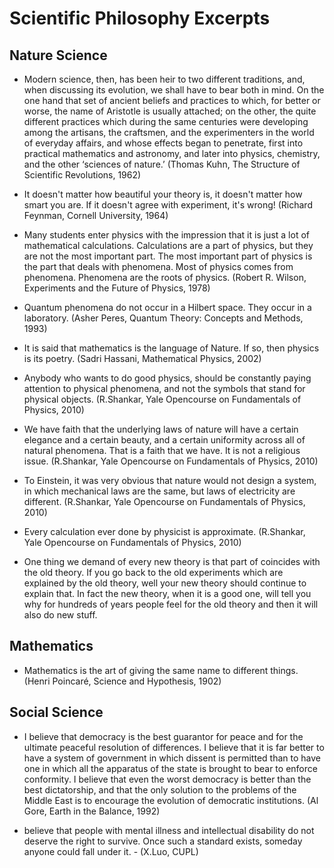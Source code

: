 # Scientific Philosophy Excerpts

## Nature Science

* Modern science, then, has been heir to two different traditions, and, when discussing its evolution, we shall have to bear both in mind. On the one hand that set of ancient beliefs and practices to which, for better or worse, the name of Aristotle is usually attached; on the other, the quite different practices which during the same centuries were developing among the artisans, the craftsmen, and the experimenters in the world of everyday affairs, and whose effects began to penetrate, first into practical mathematics and astronomy, and later into physics, chemistry, and the other ‘sciences of nature.’ (Thomas Kuhn, The Structure of Scientific Revolutions, 1962)

* It doesn't matter how beautiful your theory is, it doesn't matter how smart you are. If it doesn't agree with experiment, it's wrong! (Richard Feynman, Cornell University, 1964)

* Many students enter physics with the impression that it is just a lot of mathematical calculations. Calculations are a part of physics, but they are not the most important part. The most important part of physics is the part that deals with phenomena. Most of physics comes from phenomena. Phenomena are the roots of physics. (Robert R. Wilson, Experiments and the Future of Physics, 1978)

* Quantum phenomena do not occur in a Hilbert space. They occur in a laboratory. (Asher Peres, Quantum Theory: Concepts and Methods, 1993)

* It is said that mathematics is the language of Nature. If so, then physics is its poetry. (Sadri Hassani, Mathematical Physics, 2002)

* Anybody who wants to do good physics, should be constantly paying attention to physical phenomena, and not the symbols that stand for physical objects. (R.Shankar, Yale Opencourse on Fundamentals of Physics, 2010)

* We have faith that the underlying laws of nature will have a certain elegance and a certain beauty, and a certain uniformity across all of natural phenomena. That is a faith that we have. It is not a religious issue. (R.Shankar, Yale Opencourse on Fundamentals of Physics, 2010)

* To Einstein, it was very obvious that nature would not design a system, in which mechanical laws are the same, but laws of electricity are different. (R.Shankar, Yale Opencourse on Fundamentals of Physics, 2010)

* Every calculation ever done by physicist is approximate. (R.Shankar, Yale Opencourse on Fundamentals of Physics, 2010)

* One thing we demand of every new theory is that part of coincides with the old theory. If you go back to the old experiments which are explained by the old theory, well your new theory should continue to explain that. In fact the new theory, when it is a good one, will tell you why for hundreds of years people feel for the old theory and then it will also do new stuff.

## Mathematics

* Mathematics is the art of giving the same name to different things. (Henri Poincaré, Science and Hypothesis, 1902)

## Social Science

* I believe that democracy is the best guarantor for peace and for the ultimate peaceful resolution of differences. I believe that it is far better to have a system of government in which dissent is permitted than to have one in which all the apparatus of the state is brought to bear to enforce conformity. I believe that even the worst democracy is better than the best dictatorship, and that the only solution to the problems of the Middle East is to encourage the evolution of democratic institutions. (Al Gore, Earth in the Balance, 1992)

* believe that people with mental illness and intellectual disability do not deserve the right to survive. Once such a standard exists, someday anyone could fall under it. - (X.Luo, CUPL)
